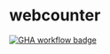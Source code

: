# webcounter

[![GHA workflow badge](https://github.com/RGH84/webcounter/workflows/CI/badge.svg)](https://github.com/RGH84/webcounter/actions) 
